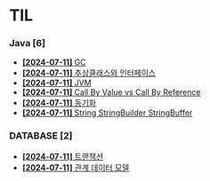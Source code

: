 # TIL
 
### Java [6]
- [**[2024-07-11]**  GC](https://github.com/A-lass/TIL/blob/main/Java/GC.md)
- [**[2024-07-11]**  추상클래스와 인터페이스](https://github.com/A-lass/TIL/blob/main/Java/추상클래스와_인터페이스.md)
- [**[2024-07-11]**  JVM](https://github.com/A-lass/TIL/blob/main/Java/JVM.md)
- [**[2024-07-11]**  Call By Value vs Call By Reference](https://github.com/A-lass/TIL/blob/main/Java/Call_By_Value_vs_Call_By_Reference.md)
- [**[2024-07-11]**  동기화](https://github.com/A-lass/TIL/blob/main/Java/동기화.md)
- [**[2024-07-11]**  String StringBuilder StringBuffer](https://github.com/A-lass/TIL/blob/main/Java/String_StringBuilder_StringBuffer.md)
### DATABASE [2]
- [**[2024-07-11]**  트랜잭션](https://github.com/A-lass/TIL/blob/main/DATABASE/트랜잭션.md)
- [**[2024-07-11]**  관계 데이터 모델](https://github.com/A-lass/TIL/blob/main/DATABASE/관계_데이터_모델.md)
